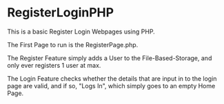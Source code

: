 # RegisterLoginPHP
This is a basic Register Login Webpages using PHP.


The First Page to run is the RegisterPage.php.


The Register Feature simply adds a User to the File-Based-Storage, and only ever registers 1 user at max.


The Login Feature checks whether the details that are input in to the login page are valid, and if so, "Logs In", which simply goes to an empty Home Page.
